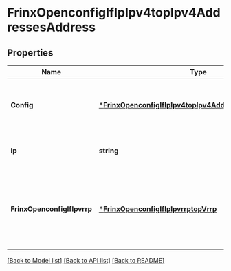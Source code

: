 # FrinxOpenconfigIfIpIpv4topIpv4AddressesAddress

## Properties
Name | Type | Description | Notes
------------ | ------------- | ------------- | -------------
**Config** | [***FrinxOpenconfigIfIpIpv4topIpv4AddressesAddressConfig**](frinx.openconfig.if.ip.ipv4top.ipv4.addresses.address.Config.md) | Optional[Configuration data for each configured IPv4 address on the interface] REF:Optional.empty | [optional] [default to null]
**Ip** | **string** | Optional[References the configured IP address] REF:Optional.empty | [optional] [default to null]
**FrinxOpenconfigIfIpvrrp** | [***FrinxOpenconfigIfIpIpvrrptopVrrp**](frinx.openconfig.if.ip.ipvrrptop.Vrrp.md) | Optional[Enclosing container for VRRP groups handled by this IP interface] REF:Optional[RFC 5798 - Virtual Router Redundancy Protocol (VRRP) Version 3 for IPv4 and IPv6] | [optional] [default to null]

[[Back to Model list]](../README.md#documentation-for-models) [[Back to API list]](../README.md#documentation-for-api-endpoints) [[Back to README]](../README.md)


